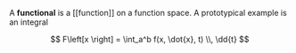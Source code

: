 A **functional** is a [[function]] on a function space. A prototypical example is an integral

$$
F\left[x \right] = \int_a^b f(x, \dot{x}, t) \\, \dd{t}
$$